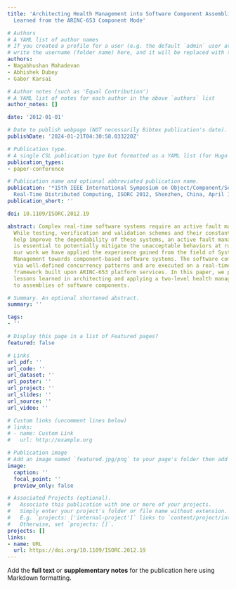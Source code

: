 ```yaml
---
title: 'Architecting Health Management into Software Component Assemblies: Lessons
  Learned from the ARINC-653 Component Mode'

# Authors
# A YAML list of author names
# If you created a profile for a user (e.g. the default `admin` user at `content/authors/admin/`), 
# write the username (folder name) here, and it will be replaced with their full name and linked to their profile.
authors:
- Nagabhushan Mahadevan
- Abhishek Dubey
- Gabor Karsai

# Author notes (such as 'Equal Contribution')
# A YAML list of notes for each author in the above `authors` list
author_notes: []

date: '2012-01-01'

# Date to publish webpage (NOT necessarily Bibtex publication's date).
publishDate: '2024-01-21T04:30:58.033220Z'

# Publication type.
# A single CSL publication type but formatted as a YAML list (for Hugo requirements).
publication_types:
- paper-conference

# Publication name and optional abbreviated publication name.
publication: '*15th IEEE International Symposium on Object/Component/Service-Oriented
  Real-Time Distributed Computing, ISORC 2012, Shenzhen, China, April 11-13, 2012*'
publication_short: ''

doi: 10.1109/ISORC.2012.19

abstract: Complex real-time software systems require an active fault management capability.
  While testing, verification and validation schemes and their constant evolution
  help improve the dependability of these systems, an active fault management strategy
  is essential to potentially mitigate the unacceptable behaviors at run-time. In
  our work we have applied the experience gained from the field of Systems Health
  Management towards component-based software systems. The software components interact
  via well-defined concurrency patterns and are executed on a real-time component
  framework built upon ARINC-653 platform services. In this paper, we present the
  lessons learned in architecting and applying a two-level health management strategy
  to assemblies of software components.

# Summary. An optional shortened abstract.
summary: ''

tags:
- ''

# Display this page in a list of Featured pages?
featured: false

# Links
url_pdf: ''
url_code: ''
url_dataset: ''
url_poster: ''
url_project: ''
url_slides: ''
url_source: ''
url_video: ''

# Custom links (uncomment lines below)
# links:
# - name: Custom Link
#   url: http://example.org

# Publication image
# Add an image named `featured.jpg/png` to your page's folder then add a caption below.
image:
  caption: ''
  focal_point: ''
  preview_only: false

# Associated Projects (optional).
#   Associate this publication with one or more of your projects.
#   Simply enter your project's folder or file name without extension.
#   E.g. `projects: ['internal-project']` links to `content/project/internal-project/index.md`.
#   Otherwise, set `projects: []`.
projects: []
links:
- name: URL
  url: https://doi.org/10.1109/ISORC.2012.19
---
```


Add the **full text** or **supplementary notes** for the publication here using Markdown formatting.
